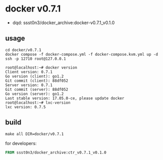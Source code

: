 # docker v0.7.1

* dqd: ssst0n3/docker_archive:docker-v0.7.1_v0.1.0

## usage

```shell
cd docker/v0.7.1
docker compose -f docker-compose.yml -f docker-compose.kvm.yml up -d
ssh -p 12710 root@127.0.0.1
```

```shell
root@localhost:~# docker version
Client version: 0.7.1
Go version (client): go1.2
Git commit (client): 88df052
Server version: 0.7.1
Git commit (server): 88df052
Go version (server): go1.2
Last stable version: 17.05.0-ce, please update docker
root@localhost:~# lxc-version 
lxc version: 0.7.5
```

## build

```shell
make all DIR=docker/v0.7.1
```

for developers:

```dockerfile
FROM ssst0n3/docker_archive:ctr_v0.7.1_v0.1.0
```